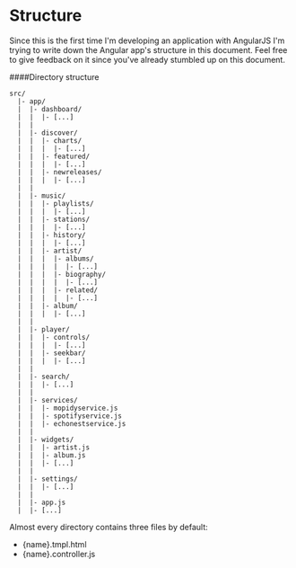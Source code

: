 Structure
=========
Since this is the first time I'm developing an application with AngularJS I'm trying to write down the Angular app's structure in this document. Feel free to give feedback on it since you've already stumbled up on this document.


####Directory structure
```
src/
  |- app/
  |  |- dashboard/
  |  |  |- [...]
  |  |
  |  |- discover/
  |  |  |- charts/
  |  |  |  |- [...]
  |  |  |- featured/
  |  |  |  |- [...]
  |  |  |- newreleases/
  |  |  |  |- [...]
  |  |
  |  |- music/
  |  |  |- playlists/
  |  |  |  |- [...]
  |  |  |- stations/
  |  |  |  |- [...]
  |  |  |- history/
  |  |  |  |- [...]
  |  |  |- artist/
  |  |  |  |- albums/
  |  |  |  |  |- [...]
  |  |  |  |- biography/
  |  |  |  |  |- [...]
  |  |  |  |- related/
  |  |  |  |  |- [...]
  |  |  |- album/
  |  |  |  |- [...]
  |  |
  |  |- player/
  |  |  |- controls/
  |  |  |  |- [...]
  |  |  |- seekbar/
  |  |  |  |- [...]
  |  |
  |  |- search/
  |  |  |- [...]
  |  |
  |  |- services/
  |  |  |- mopidyservice.js
  |  |  |- spotifyservice.js
  |  |  |- echonestservice.js
  |  |
  |  |- widgets/ 
  |  |  |- artist.js
  |  |  |- album.js
  |  |  |- [...]
  |  |
  |  |- settings/
  |  |  |- [...]
  |  |
  |  |- app.js
  |  |- [...]
```

Almost every directory contains three files by default:
 - {name}.tmpl.html
 - {name}.controller.js 